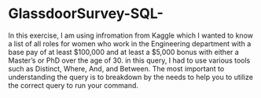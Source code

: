 # GlassdoorSurvey-SQL-
In this exercise, I am using infromation from Kaggle which I wanted to know a list of all roles for women who work in the Engineering department with a base pay of at least $100,000 and at least a $5,000 bonus with either a Master’s or PhD over the age of 30. in this query, I had to use various tools such as Distinct, Where, And, and Between. The most important to understanding the query is to breakdown by the needs to help you to utilize the correct query to run your command.
